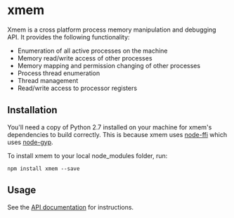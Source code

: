 # xmem

Xmem is a cross platform process memory manipulation and debugging API.  It provides the following functionality:

- Enumeration of all active processes on the machine  
- Memory read/write access of other processes  
- Memory mapping and permission changing of other processes  
- Process thread enumeration
- Thread management
- Read/write access to processor registers

## Installation

You'll need a copy of Python 2.7 installed on your machine for xmem's dependencies to build correctly.  This is because xmem uses [node-ffi](https://github.com/node-ffi/node-ffi) which uses [node-gyp](https://github.com/nodejs/node-gyp).  
  
To install xmem to your local node_modules folder, run:

```
npm install xmem --save
```

## Usage

See the [API documentation](http://jdfreder.github.io/xmem/docs) for instructions.
